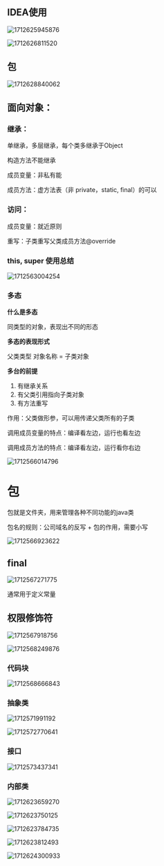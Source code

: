 ## IDEA使用

![1712625945876](image/learning/1712625945876.png)

![1712626811520](image/learning/1712626811520.png)

## 包

![1712628840062](image/learning/1712628840062.png)

## 面向对象：

### 继承：

单继承，多层继承，每个类多继承于Object

构造方法不能继承

成员变量：非私有能

成员方法：虚方法表（非 private，static, final）的可以

### **访问：**

成员变量：就近原则

重写：子类重写父类成员方法@override

### this, super 使用总结

![1712563004254](image/learning/1712563004254.png)


### 多态

**什么是多态**

同类型的对象，表现出不同的形态

**多态的表现形式**

父类类型 对象名称 = 子类对象

**多台的前提**

1. 有继承关系
2. 有父类引用指向子类对象
3. 有方法重写

作用：父类做形参，可以用传递父类所有的子类

调用成员变量的特点：编译看左边，运行也看左边

调用成员方法的特点：编译看左边，运行看你右边

![1712566014796](image/learning/1712566014796.png)


# 包

包就是文件夹，用来管理各种不同功能的java类

包名的规则：公司域名的反写 + 包的作用，需要小写

![1712566923622](image/learning/1712566923622.png)


## final

![1712567271775](image/learning/1712567271775.png)

通常用于定义常量


## 权限修饰符

![1712567918756](image/learning/1712567918756.png)

![1712568249876](image/learning/1712568249876.png)


### 代码块

![1712568666843](image/learning/1712568666843.png)

### 抽象类

![1712571991192](image/learning/1712571991192.png)

![1712572770641](image/learning/1712572770641.png)


### 接口

![1712573437341](image/learning/1712573437341.png)

### 内部类

![1712623659270](image/learning/1712623659270.png)

![1712623750125](image/learning/1712623750125.png)

![1712623784735](image/learning/1712623784735.png)

![1712623812493](image/learning/1712623812493.png)

![1712624300933](image/learning/1712624300933.png)
